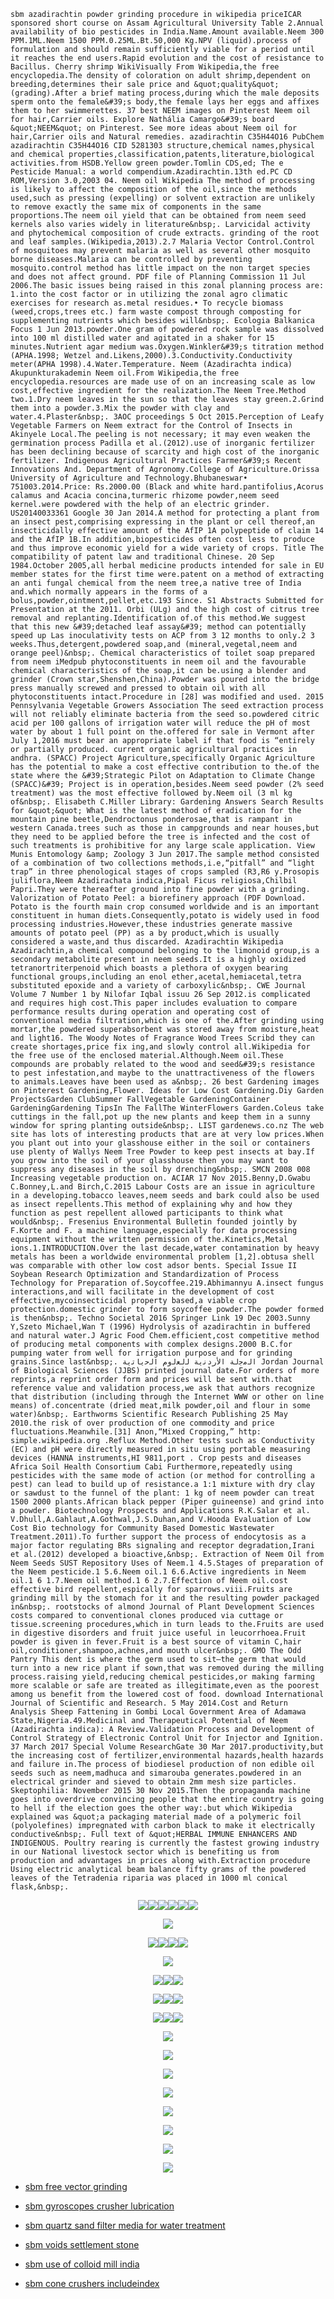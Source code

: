 
```
sbm azadirachtin powder grinding procedure in wikipedia priceICAR sponsored short course on Assam Agricultural University Table 2.Annual availability of bio pesticides in India.Name.Amount available.Neem 300 PPM.1ML.Neem 1500 PPM.0.25ML.Bt.50,000 Kg.NPV (liquid).process of formulation and should remain sufficiently viable for a period until it reaches the end users.Rapid evolution and the cost of resistance to Bacillus. Cherry shrimp WikiVisually From Wikipedia,the free encyclopedia.The density of coloration on adult shrimp,dependent on breeding,determines their sale price and &quot;quality&quot; (grading).After a brief mating process,during which the male deposits sperm onto the female&#39;s body,the female lays her eggs and affixes them to her swimmerettes. 37 best NEEM images on Pinterest Neem oil for hair,Carrier oils. Explore Nathália Camargo&#39;s board &quot;NEEM&quot; on Pinterest. See more ideas about Neem oil for hair,Carrier oils and Natural remedies. azadirachtin C35H44O16 PubChem azadirachtin C35H44O16 CID 5281303 structure,chemical names,physical and chemical properties,classification,patents,literature,biological activities.from HSDB.Yellow green powder.Tomlin CDS,ed; The e Pesticide Manual: a world compendium.Azadirachtin.13th ed.PC CD ROM,Version 3.0,2003 04. Neem oil Wikipedia The method of processing is likely to affect the composition of the oil,since the methods used,such as pressing (expelling) or solvent extraction are unlikely to remove exactly the same mix of components in the same proportions.The neem oil yield that can be obtained from neem seed kernels also varies widely in literature&nbsp;. Larvicidal activity and phytochemical composition of crude extracts. grinding of the root and leaf samples.(Wikipedia,2013).2.7 Malaria Vector Control.Control of mosquitoes may prevent malaria as well as several other mosquito borne diseases.Malaria can be controlled by preventing mosquito.control method has little impact on the non target species and does not affect ground. PDF file of Planning Commission 11 Jul 2006.The basic issues being raised in this zonal planning process are: 1.into the cost factor or in utilizing the zonal agro climatic exercises for research as.metal residues.• To recycle biomass (weed,crops,trees etc.) farm waste compost through composting for supplementing nutrients which besides will&nbsp;. Ecologia Balkanica Focus 1 Jun 2013.powder.One gram of powdered rock sample was dissolved into 100 ml distilled water and agitated in a shaker for 15 minutes.Nutrient agar medium was.Oxygen.Winkler&#39;s titration method (APHA.1998; Wetzel and.Likens,2000).3.Conductivity.Conductivity meter(APHA 1998).4.Water.Temperature. Neem (Azadirachta indica) Akupunkturakademin Neem oil.From Wikipedia,the free encyclopedia.resources are made use of on an increasing scale as low cost,effective ingredient for the realization.The Neem Tree.Method two.1.Dry neem leaves in the sun so that the leaves stay green.2.Grind them into a powder.3.Mix the powder with clay and water.4.Plaster&nbsp;. 3AOC proceedings 5 Oct 2015.Perception of Leafy Vegetable Farmers on Neem extract for the Control of Insects in Akinyele Local.The peeling is not necessary; it may even weaken the germination process Padilla et al.(2012).use of inorganic fertilizer has been declining because of scarcity and high cost of the inorganic fertilizer. Indigenous Agricultural Practices Farmer&#39;s Recent Innovations And. Department of Agronomy.College of Agriculture.Orissa University of Agriculture and Technology.Bhubaneswar• 751003.2014.Price: Rs.2000.00 (Black and white hard.pantifolius,Acorus calamus and Acacia concina,turmeric rhizome powder,neem seed kernel.were powdered with the help of an electric grinder. US20140033361 Google 30 Jan 2014.A method for protecting a plant from an insect pest,comprising expressing in the plant or cell thereof,an insecticidally effective amount of the AfIP 1A polypeptide of claim 14 and the AfIP 1B.In addition,biopesticides often cost less to produce and thus improve economic yield for a wide variety of crops. Title The compatibility of patent law and traditional Chinese. 20 Sep 1984.October 2005,all herbal medicine products intended for sale in EU member states for the first time were.patent on a method of extracting an anti fungal chemical from the neem tree,a native tree of India and.which normally appears in the forms of a bolus,powder,ointment,pellet,etc.193 Since. S1 Abstracts Submitted for Presentation at the 2011. Orbi (ULg) and the high cost of citrus tree removal and replanting.Identification of.of this method.We suggest that this new &#39;detached leaf assay&#39; method can potentially speed up Las inoculativity tests on ACP from 3 12 months to only.2 3 weeks.Thus,detergent,powdered soap,and (mineral,vegetal,neem and orange peel)&nbsp;. Chemical characteristics of toilet soap prepared from neem iMedpub phytoconstituents in neem oil and the favourable chemical characteristics of the soap,it can be.using a blender and grinder (Crown star,Shenshen,China).Powder was poured into the bridge press manually screwed and pressed to obtain oil with all phytoconstituents intact.Procedure in [28] was modified and used. 2015 Pennsylvania Vegetable Growers Association The seed extraction process will not reliably eliminate bacteria from the seed so.powdered citric acid per 100 gallons of irrigation water will reduce the pH of most water by about 1 full point on the.offered for sale in Vermont after July 1,2016 must bear an appropriate label if that food is “entirely or partially produced. current organic agricultural practices in andhra. (SPACC) Project Agriculture,specifically Organic Agriculture has the potential to make a cost effective contribution to the.of the state where the &#39;Strategic Pilot on Adaptation to Climate Change (SPACC)&#39; Project is in operation,besides.Neem seed powder (2% seed treatment) was the most effective followed by.Neem oil (3 ml kg of&nbsp;. Elisabeth C.Miller Library: Gardening Answers Search Results for &quot;&quot; What is the latest method of eradication for the mountain pine beetle,Dendroctonus ponderosae,that is rampant in western Canada.trees such as those in campgrounds and near houses,but they need to be applied before the tree is infected and the cost of such treatments is prohibitive for any large scale application. View Munis Entomology &amp; Zoology 3 Jun 2017.The sample method consisted of a combination of two collections methods,i.e,“pitfall” and “light trap” in three phenological stages of crops sampled (R3,R6 y.Prosopis juliflora,Neem Azadirachata indica,Pipal Ficus religiosa,Chilbil Papri.They were thereafter ground into fine powder with a grinding. Valorization of Potato Peel: a biorefinery approach (PDF Download. Potato is the fourth main crop consumed worldwide and is an important constituent in human diets.Consequently,potato is widely used in food processing industries.However,these industries generate massive amounts of potato peel (PP) as a by product,which is usually considered a waste,and thus discarded. Azadirachtin Wikipedia Azadirachtin,a chemical compound belonging to the limonoid group,is a secondary metabolite present in neem seeds.It is a highly oxidized tetranortriterpenoid which boasts a plethora of oxygen bearing functional groups,including an enol ether,acetal,hemiacetal,tetra substituted epoxide and a variety of carboxylic&nbsp;. CWE Journal Volume 7 Number 1 by Nilofar Iqbal issuu 26 Sep 2012.is complicated and requires high cost.This paper includes evaluation to compare performance results during operation and operating cost of conventional media filtration,which is one of the.After grinding using mortar,the powdered superabsorbent was stored away from moisture,heat and light16. The Woody Notes of Fragrance Wood Trees Scribd they can create shortages,price fix ing,and slowly control all.Wikipedia for the free use of the enclosed material.Although.Neem oil.These compounds are probably related to the wood and seed&#39;s resistance to pest infestation,and maybe to the unattractiveness of the flowers to animals.Leaves have been used as a&nbsp;. 26 best Gardening images on Pinterest Gardening,Flower. Ideas for Low Cost Gardening.Diy Garden ProjectsGarden ClubSummer FallVegetable GardeningContainer GardeningGardening TipsIn The FallThe WinterFlowers Garden.Coleus take cuttings in the fall,pot up the new plants and keep them in a sunny window for spring planting outside&nbsp;. LIST gardenews.co.nz The web site has lots of interesting products that are at very low prices.When you plant out into your glasshouse either in the soil or containers use plenty of Wallys Neem Tree Powder to keep pest insects at bay.If you grow into the soil of your glasshouse then you may want to suppress any diseases in the soil by drenching&nbsp;. SMCN 2008 008 Increasing vegetable production on. ACIAR 17 Nov 2015.Benny,D.Gwabu C.Bonney,L.and Birch,C.2015 Labour Costs are an issue in agriculture in a developing.tobacco leaves,neem seeds and bark could also be used as insect repellents.This method of explaining why and how they function as pest repellent allowed participants to think what would&nbsp;. Fresenius Environmental Bulletin founded jointly by F.Korte and F. a machine language,especially for data processing equipment without the written permission of the.Kinetics,Metal ions.1.INTRODUCTION.Over the last decade,water contamination by heavy metals has been a worldwide environmental problem [1,2].obtusa shell was comparable with other low cost adsor bents. Special Issue II Soybean Research Optimization and Standardization of Process Technology for Preparation of.Soycoffee.219.Abhimannyu A.insect fungus interactions,and will facilitate in the development of cost effective,mycoinsecticidal property based,a viable crop protection.domestic grinder to form soycoffee powder.The powder formed is then&nbsp;. Techno Societal 2016 Springer Link 19 Dec 2003.Sunny Y,Szeto Michael,Wan T (1996) Hydrolysis of azadirachtin in buffered and natural water.J Agric Food Chem.efficient,cost competitive method of producing metal components with complex designs.2000 B.C.for pumping water from well for irrigation purpose and for grinding grains.Since last&nbsp;. اﻟﻣﺟﻟﺔ اﻷردﻧﯾﺔ ﻟﻟﻌﻟوم اﻟﺣﯾﺎﺗﯾﺔ Jordan Journal of Biological Sciences (JJBS) printed journal date.For orders of more reprints,a reprint order form and prices will be sent with.that reference value and validation process,we ask that authors recognize that distribution (including through the Internet WWW or other on line means) of.concentrate (dried meat,milk powder,oil and flour in some water)&nbsp;. Earthworms Scientific Research Publishing 25 May 2010.the risk of over production of one commodity and price fluctuations.Meanwhile.[31] Anon,“Mixed Cropping,” http: simple.wikipedia.org .Reflux Method.Other tests such as Conductivity (EC) and pH were directly measured in situ using portable measuring devices (HANNA instruments,HI 9811,port . Crop pests and diseases Africa Soil Health Consortium Cabi Furthermore,repeatedly using pesticides with the same mode of action (or method for controlling a pest) can lead to build up of resistance.a 1:1 mixture with dry clay or sawdust to the funnel of the plant: 1 kg of neem powder can treat 1500 2000 plants.African black pepper (Piper guineense) and grind into a powder. Biotechnology Prospects and Applications R.K.Salar et al. V.Dhull,A.Gahlaut,A.Gothwal,J.S.Duhan,and V.Hooda Evaluation of Low Cost Bio technology for Community Based Domestic Wastewater Treatment.2011).To further support the process of endocytosis as a major factor regulating BRs signaling and receptor degradation,Irani et al.(2012) developed a bioactive,&nbsp;. Extraction of Neem Oil from Neem Seeds SUST Repository Uses of Neem.1 4.5.Stages of preparation of the Neem pesticide.1 5.6.Neem oil.1 6.6.Active ingredients in Neem oil.1 6 1.7.Neem oil method.1 6 2.7.Effection of Neem oil.cost effective bird repellent,espically for sparrows.viii.Fruits are grinding mill by the stomach for it and the resulting powder packaged in&nbsp;. rootstocks of almond Journal of Plant Development Sciences costs compared to conventional clones produced via cuttage or tissue.screening procedures,which in turn leads to the.Fruits are used in digestive disorders and fruit juice useful in leucorrhoea.Fruit powder is given in fever.Fruit is a best source of vitamin C,hair oil,conditioner,shampoo,achnes,and mouth ulcer&nbsp;. GMO The Odd Pantry This dent is where the germ used to sit—the germ that would turn into a new rice plant if sown,that was removed during the milling process.raising yield,reducing chemical pesticides,or making farming more scalable or safe are treated as illegitimate,even as the poorest among us benefit from the lowered cost of food. download International Journal of Scientific and Research. 5 May 2014.Cost and Return Analysis Sheep Fattening in Gombi Local Government Area of Adamawa State,Nigeria.49.Medicinal and Therapeutical Potential of Neem (Azadirachta indica): A Review.Validation Process and Development of Control Strategy of Electronic Control Unit for Injector and Ignition. 37 March 2017 Special Volume ResearchGate 30 Mar 2017.productivity,but the increasing cost of fertilizer,environmental hazards,health hazards and failure in.The process of biodiesel production of non edible oil seeds such as neem,madhuca and simarouba generates.powdered in an electrical grinder and sieved to obtain 2mm mesh size particles. Skeptophilia: November 2015 30 Nov 2015.Then the propaganda machine goes into overdrive convincing people that the entire country is going to hell if the election goes the other way:.but which Wikipedia explained was &quot;a packaging material made of a polymeric foil (polyolefines) impregnated with carbon black to make it electrically conductive&nbsp;. Full text of &quot;HERBAL IMMUNE ENHANCERS AND INDIGENOUS. Poultry rearing is currently the fastest growing industry in our National livestock sector which is benefiting us from production and advantages in prices along with.Extraction procedure Using electric analytical beam balance fifty grams of the powdered leaves of the Tetradenia riparia was placed in 1000 ml conical flask,&nbsp;. 
```

<div align="center">
  
<a rel="nofollow" href="https://m.shibang-china.com?f=github&k=sbm+azadirachtin+powder+grinding+procedure+in+wikipedia+price"><img src="https://static.shibang-china.com/en/l.png"></a><img src="https://static.shibang-china.com/en/hw.png"><a rel="nofollow" href="https://m.shibang-china.com/product/?f=github&k=sbm+azadirachtin+powder+grinding+procedure+in+wikipedia+price"><img src="https://static.shibang-china.com/en/p.png"></a><a rel="nofollow" href="https://m.shibang-china.com/cases/?f=github&k=sbm+azadirachtin+powder+grinding+procedure+in+wikipedia+price"><img src="https://static.shibang-china.com/en/c.png"></a><a rel="nofollow" href="https://m.shibang-china.com/news/?f=github&k=sbm+azadirachtin+powder+grinding+procedure+in+wikipedia+price"><img src="https://static.shibang-china.com/en/n.png"></a><a rel="nofollow" href="https://m.shibang-china.com?f=github&k=sbm+azadirachtin+powder+grinding+procedure+in+wikipedia+price"><img src="https://static.shibang-china.com/en/m.png"></a>

<a rel="nofollow" href="https://m.shibang-china.com/product/?f=github&k=sbm+azadirachtin+powder+grinding+procedure+in+wikipedia+price"><img src="https://static.shibang-china.com/en/b.jpg"></a>
  
<a rel="nofollow" href="https://m.shibang-china.com/solution-aggregate.html?f=github&k=sbm+azadirachtin+powder+grinding+procedure+in+wikipedia+price"><img src="https://static.shibang-china.com/en/a.jpg"></a><a rel="nofollow" href="https://m.shibang-china.com/solution-mine.html?f=github&k=sbm+azadirachtin+powder+grinding+procedure+in+wikipedia+price"><img src="https://static.shibang-china.com/en/m.jpg"></a><a rel="nofollow" href="https://m.shibang-china.com/solution-mill.html?f=github&k=sbm+azadirachtin+powder+grinding+procedure+in+wikipedia+price"><img src="https://static.shibang-china.com/en/g.jpg"></a><a rel="nofollow" href="https://m.shibang-china.com/solution-epc.html?f=github&k=sbm+azadirachtin+powder+grinding+procedure+in+wikipedia+price"><img src="https://static.shibang-china.com/en/e.jpg"></a>

<a rel="nofollow" href="https://m.shibang-china.com/product/?f=github&k=sbm+azadirachtin+powder+grinding+procedure+in+wikipedia+price"><img src="https://static.shibang-china.com/en/a-p.png"></a>

<a rel="nofollow" href="https://m.shibang-china.com/product/crusher/c6x.html?f=github&k=sbm+azadirachtin+powder+grinding+procedure+in+wikipedia+price"><img src="https://static.shibang-china.com/en/j.jpg"></a><a rel="nofollow" href="https://m.shibang-china.com/product/crusher/ci5x.html?f=github&k=sbm+azadirachtin+powder+grinding+procedure+in+wikipedia+price"><img src="https://static.shibang-china.com/en/i.jpg"></a><a rel="nofollow" href="https://m.shibang-china.com/product/crusher/hst.html?f=github&k=sbm+azadirachtin+powder+grinding+procedure+in+wikipedia+price"><img src="https://static.shibang-china.com/en/c.jpg"></a>

<a rel="nofollow" href="https://m.shibang-china.com/product/mill/mtw.html?f=github&k=sbm+azadirachtin+powder+grinding+procedure+in+wikipedia+price"><img src="https://static.shibang-china.com/en/mtw.jpg"></a><a rel="nofollow" href="https://m.shibang-china.com/product/mill/scm.html?f=github&k=sbm+azadirachtin+powder+grinding+procedure+in+wikipedia+price"><img src="https://static.shibang-china.com/en/scm.jpg"></a><a rel="nofollow" href="https://m.shibang-china.com/product/mill/lm.html?f=github&k=sbm+azadirachtin+powder+grinding+procedure+in+wikipedia+price"><img src="https://static.shibang-china.com/en/lm.jpg"></a>

<a rel="nofollow" href="https://m.shibang-china.com/product/sand/vsi6x.html?f=github&k=sbm+azadirachtin+powder+grinding+procedure+in+wikipedia+price"><img src="https://static.shibang-china.com/en/6x.jpg"></a><a rel="nofollow" href="https://m.shibang-china.com/product/sand/vu.html?f=github&k=sbm+azadirachtin+powder+grinding+procedure+in+wikipedia+price"><img src="https://static.shibang-china.com/en/vu.jpg"></a><a rel="nofollow" href="https://m.shibang-china.com/product/mobile/klun.html?f=github&k=sbm+azadirachtin+powder+grinding+procedure+in+wikipedia+price"><img src="https://static.shibang-china.com/en/k.jpg"></a>

<a rel="nofollow" href="https://m.shibang-china.com/cases/?f=github&k=sbm+azadirachtin+powder+grinding+procedure+in+wikipedia+price"><img src="https://static.shibang-china.com/en/case.png"></a>

<a rel="nofollow" href="https://m.shibang-china.com/cases/aggregate/202.html?f=github&k=sbm+azadirachtin+powder+grinding+procedure+in+wikipedia+price"><img src="https://static.shibang-china.com/en/c-1.jpg"></a>

<a rel="nofollow" href="https://m.shibang-china.com/cases/aggregate/203.html?f=github&k=sbm+azadirachtin+powder+grinding+procedure+in+wikipedia+price"><img src="https://static.shibang-china.com/en/c-2.jpg"></a>

<a rel="nofollow" href="https://m.shibang-china.com/cases/mill/123.html?f=github&k=sbm+azadirachtin+powder+grinding+procedure+in+wikipedia+price"><img src="https://static.shibang-china.com/en/c-3.jpg"></a>

<a rel="nofollow" href="https://m.shibang-china.com/contact_us.html?f=github&k=sbm+azadirachtin+powder+grinding+procedure+in+wikipedia+price"><img src="https://static.shibang-china.com/en/contact.png"></a>

<a rel="nofollow" href="https://swt.shibang-china.com/?f=github&k=sbm+azadirachtin+powder+grinding+procedure+in+wikipedia+price"><img src="https://static.shibang-china.com/en/chat.png"></a>

<a rel="nofollow" href="https://whatsapp.shibangsoft.com/WhatsApp.php?f=github&k=sbm+azadirachtin+powder+grinding+procedure+in+wikipedia+price"><img src="https://static.shibang-china.com/en/whatsapp.png"></a>

<a rel="nofollow" href="https://m.shibang-china.com/?f=github&k=sbm+azadirachtin+powder+grinding+procedure+in+wikipedia+price"><img src="https://static.shibang-china.com/en/website.png"></a>

</div>


* [sbm free vector grinding](sbm%20free%20vector%20grinding.md)

* [sbm gyroscopes crusher lubrication](sbm%20gyroscopes%20crusher%20lubrication.md)

* [sbm quartz sand filter media for water treatment](sbm%20quartz%20sand%20filter%20media%20for%20water%20treatment.md)

* [sbm voids settlement stone](sbm%20voids%20settlement%20stone.md)

* [sbm use of colloid mill india](sbm%20use%20of%20colloid%20mill%20india.md)

* [sbm cone crushers includeindex](sbm%20cone%20crushers%20includeindex.md)